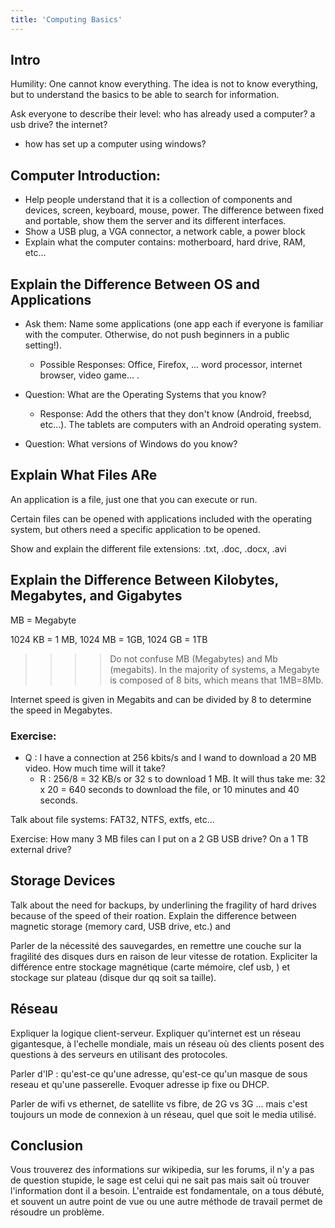 ```yaml
---
title: 'Computing Basics'
---
```


## Intro

Humility: One cannot know everything.  The idea is not to know everything, but to understand the basics to be able to search for information.

Ask everyone to describe their level: who has already used a computer? a usb drive? the internet?
* how has set up a computer using windows?


## Computer Introduction:

* Help people understand that it is a collection of components and devices, screen, keyboard, mouse, power.  The difference between fixed and portable, show them the server and its different interfaces.
* Show a USB plug, a VGA connector, a network cable, a power block 
* Explain what the computer contains: motherboard, hard drive, RAM, etc...

## Explain the Difference Between OS and Applications

* Ask them: Name some applications (one app each if everyone is familiar with the computer.  Otherwise, do not push beginners in a public setting!).

  * Possible Responses: Office, Firefox, ... word processor, internet browser, video game... . 

* Question: What are the Operating Systems that you know?

  * Response: Add the others that they don't know (Android, freebsd, etc...).  The tablets are computers with an Android operating system.

* Question: What versions of Windows do you know?


## Explain What Files ARe

An application is a file, just one that you can execute or run.

Certain files can be opened with applications included with the operating system, but others need a specific application to be opened.

Show and explain the different file extensions: .txt, .doc, .docx, .avi

## Explain the Difference Between Kilobytes, Megabytes, and Gigabytes  

MB = Megabyte

1024 KB = 1 MB, 1024 MB = 1GB, 1024 GB = 1TB

>>>>Do not confuse MB (Megabytes) and Mb (megabits).  In the majority of systems, a Megabyte is composed of 8 bits, which means that 1MB=8Mb.

Internet speed is given in Megabits and can be divided by 8 to determine the speed in Megabytes.


### Exercise:

* Q : I have a connection at 256 kbits/s and I wand to download a 20 MB video.  How much time will it take?
  * R : 256/8 = 32 KB/s or 32 s to download 1 MB. It will thus take me: 32 x 20 = 640 seconds to download the file, or 10 minutes and 40 seconds.

Talk about file systems: FAT32, NTFS, extfs, etc...

Exercise: How many 3 MB files can I put on a 2 GB USB drive?  On a 1 TB external drive?


## Storage Devices

Talk about the need for backups, by underlining the fragility of hard drives because of the speed of their roation.  Explain the difference between magnetic storage (memory card, USB drive, etc.) and 

Parler de la nécessité des sauvegardes, en remettre une couche sur la fragilité des disques durs en raison de leur vitesse de rotation. Expliciter la différence entre stockage magnétique \(carte mémoire, clef usb, \) et stockage sur plateau \(disque dur qq soit sa taille\).

## Réseau

Expliquer la logique client-serveur. Expliquer qu'internet est un réseau gigantesque, à l'echelle mondiale, mais un réseau où des clients posent des questions à des serveurs en utilisant des protocoles.

Parler d'IP : qu'est-ce qu'une adresse, qu'est-ce qu'un masque de sous reseau et qu'une passerelle. Evoquer adresse ip fixe ou DHCP.

Parler de wifi vs ethernet, de satellite vs fibre, de 2G vs 3G ... mais c'est toujours un mode de connexion à un réseau, quel que soit le media utilisé.

## Conclusion

Vous trouverez des informations sur wikipedia, sur les forums, il n'y a pas de question stupide, le sage est celui qui ne sait pas mais sait où trouver l'information dont il a besoin. L'entraide est fondamentale, on a tous débuté, et souvent un autre point de vue ou une autre méthode de travail permet de résoudre un problème.

